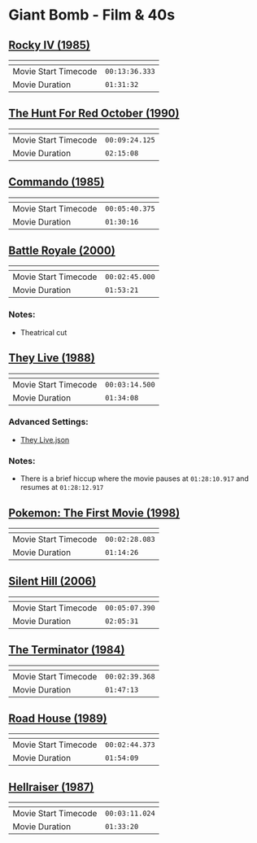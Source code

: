 Giant Bomb - Film & 40s
===============

[Rocky IV (1985)](https://www.giantbomb.com/shows/film-40s-rocky-iv/2970-16636)
---------------
| <!-- -->             | <!-- -->       |
|----------------------|----------------|
| Movie Start Timecode | `00:13:36.333` |
| Movie Duration       | `01:31:32`     |

[The Hunt For Red October (1990)](https://www.giantbomb.com/shows/film-and-40s-the-hunt-for-red-october/2970-16522/premium-podcast)
---------------
| <!-- -->             | <!-- -->       |
|----------------------|----------------|
| Movie Start Timecode | `00:09:24.125` |
| Movie Duration       | `02:15:08`     |

[Commando (1985)](https://www.giantbomb.com/shows/film-and-40s-commando/2970-16319)
---------------
| <!-- -->             | <!-- -->       |
|----------------------|----------------|
| Movie Start Timecode | `00:05:40.375` |
| Movie Duration       | `01:30:16`     |

[Battle Royale (2000)](https://www.giantbomb.com/shows/film-and-40s-battle-royale/2970-16061)
---------------
| <!-- -->             | <!-- -->       |
|----------------------|----------------|
| Movie Start Timecode | `00:02:45.000` |
| Movie Duration       | `01:53:21`     |

### Notes:
- Theatrical cut

[They Live (1988)](https://www.giantbomb.com/shows/film-and-40s-they-live/2970-16051)
---------------
| <!-- -->             | <!-- -->       |
|----------------------|----------------|
| Movie Start Timecode | `00:03:14.500` |
| Movie Duration       | `01:34:08`     |

### Advanced Settings:
  - [They Live.json](Settings/They%20Live.json?raw=1)
### Notes:
- There is a brief hiccup where the movie pauses at `01:28:10.917` and resumes at `01:28:12.917`

[Pokemon: The First Movie (1998)](https://www.giantbomb.com/shows/pokemon-the-first-movie/2970-19775)
---------------
| <!-- -->             | <!-- -->       |
|----------------------|----------------|
| Movie Start Timecode | `00:02:28.083` |
| Movie Duration       | `01:14:26`     |

[Silent Hill (2006)](https://www.giantbomb.com/shows/silent-hill-2006/2970-21484)
---------------
| <!-- -->             | <!-- -->       |
|----------------------|----------------|
| Movie Start Timecode | `00:05:07.390` |
| Movie Duration       | `02:05:31`     |

[The Terminator (1984)](https://www.giantbomb.com/shows/the-terminator-1984/2970-21831)
---------------
| <!-- -->             | <!-- -->       |
|----------------------|----------------|
| Movie Start Timecode | `00:02:39.368` |
| Movie Duration       | `01:47:13`     |

[Road House (1989)](https://www.giantbomb.com/shows/road-house-1989/2970-21920)
---------------
| <!-- -->             | <!-- -->       |
|----------------------|----------------|
| Movie Start Timecode | `00:02:44.373` |
| Movie Duration       | `01:54:09`     |

[Hellraiser (1987)](https://www.giantbomb.com/shows/hellraiser-1987/2970-21941)
---------------
| <!-- -->             | <!-- -->       |
|----------------------|----------------|
| Movie Start Timecode | `00:03:11.024` |
| Movie Duration       | `01:33:20`     |
